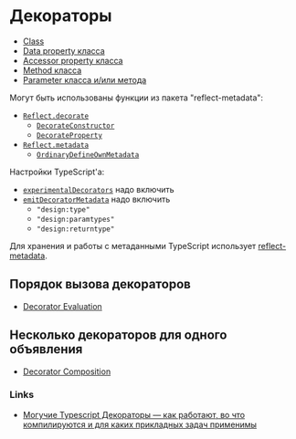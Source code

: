 # Декораторы

- [Class](./class/README.md)
- [Data property класса](./prop-data/README.md)
- [Accessor property класса](./prop-accessor/README.md)
- [Method класса](./method/README.md)
- [Parameter класса и/или метода](./parameter/README.md)

Могут быть использованы функции из пакета "reflect-metadata":

- [`Reflect.decorate`](https://github.com/rbuckton/reflect-metadata/blob/3aeb98af4030be664a66f49bfd164936e0ba1825/Reflect.js#L112)
  - [`DecorateConstructor`](https://github.com/rbuckton/reflect-metadata/blob/3aeb98af4030be664a66f49bfd164936e0ba1825/Reflect.js#L538)
  - [`DecorateProperty`](https://github.com/rbuckton/reflect-metadata/blob/3aeb98af4030be664a66f49bfd164936e0ba1825/Reflect.js#L550)
- [`Reflect.metadata`](https://github.com/rbuckton/reflect-metadata/blob/3aeb98af4030be664a66f49bfd164936e0ba1825/Reflect.js#L176)
  - [`OrdinaryDefineOwnMetadata`](https://github.com/rbuckton/reflect-metadata/blob/3aeb98af4030be664a66f49bfd164936e0ba1825/Reflect.js#L619)

Настройки TypeScript'а:

- [`experimentalDecorators`](https://www.typescriptlang.org/tsconfig#experimentalDecorators) надо включить
- [`emitDecoratorMetadata`](https://www.typescriptlang.org/tsconfig#emitDecoratorMetadata) надо включить
  - `"design:type"`
  - `"design:paramtypes"`
  - `"design:returntype"`

Для хранения и работы с метаданными TypeScript использует [reflect-metadata](https://rbuckton.github.io/reflect-metadata/).

## Порядок вызова декораторов

- [Decorator Evaluation](https://www.typescriptlang.org/docs/handbook/decorators.html#decorator-evaluation)

## Несколько декораторов для одного объявления

- [Decorator Composition](https://www.typescriptlang.org/docs/handbook/decorators.html#decorator-composition)

### Links

- [Могучие Typescript Декораторы — как работают, во что компилируются и для каких прикладных задач применимы](https://habr.com/ru/post/494668/)
